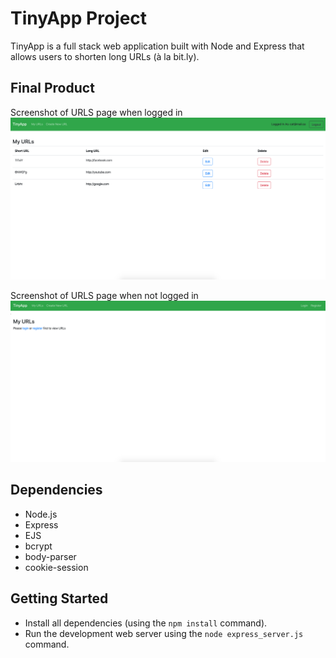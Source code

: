 # TinyApp Project

TinyApp is a full stack web application built with Node and Express that allows users to shorten long URLs (à la bit.ly).

## Final Product
Screenshot of URLS page when logged in
!["Screenshot of URLS page when logged in"](https://github.com/cphung1/tinyapp/blob/master/docs/urls-page-logged.png)

Screenshot of URLS page when not logged in
!["Screenshot of URLS page when not logged in"](https://github.com/cphung1/tinyapp/blob/master/docs/urls-page-not-logged.png)

## Dependencies

- Node.js
- Express
- EJS
- bcrypt
- body-parser
- cookie-session

## Getting Started

- Install all dependencies (using the `npm install` command).
- Run the development web server using the `node express_server.js` command.